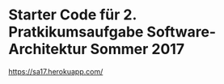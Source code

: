 # Starter Code für 2. Pratkikumsaufgabe Software-Architektur Sommer 2017 

https://sa17.herokuapp.com/